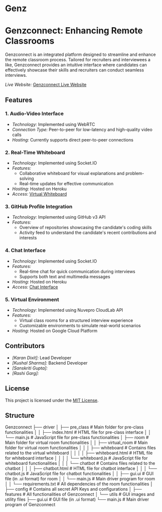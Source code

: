 # Genz

# Genzconnect: Enhancing Remote Classrooms

Genzconnect is an integrated platform designed to streamline and enhance the remote classroom process. Tailored for recruiters and interviewees a like, Genzconnect provides an intuitive interface where candidates can effectively showcase their skills and recruiters can conduct seamless interviews.

*Live Website:* [Genzconnect Live Website](https://genzconnect-f5082.web.app)

## Features

### 1. Audio-Video Interface

- *Technology:* Implemented using WebRTC
- *Connection Type:* Peer-to-peer for low-latency and high-quality video calls
- *Hosting:* Currently supports direct peer-to-peer connections

### 2. Real-Time Whiteboard

- *Technology:* Implemented using Socket.IO
- *Features:*
  - Collaborative whiteboard for visual explanations and problem-solving
  - Real-time updates for effective communication
- *Hosting:* Hosted on Heroku
- *Access:* [Virtual Whiteboard](https://genz-whiteboard.vercel.app/)

### 3. GitHub Profile Integration

- *Technology:* Implemented using GitHub v3 API
- *Features:*
  - Overview of repositories showcasing the candidate's coding skills
  - Activity feed to understand the candidate's recent contributions and interests

### 4. Chat Interface

- *Technology:* Implemented using Socket.IO
- *Features:*
  - Real-time chat for quick communication during interviews
  - Supports both text and multimedia messages
- *Hosting:* Hosted on Heroku
- *Access:* [Chat Interface](https://genz-chat-six.vercel.app/)

### 5. Virtual Environment

- *Technology:* Implemented using Nuvepro CloudLab API
- *Features:*
  - Virtual class rooms for a structured interview experience
  - Customizable environments to simulate real-world scenarios
- *Hosting:* Hosted on Google Cloud Platform

## Contributors

- *[Karan Dixit]:* Lead Developer
- *[Kushal Sharma]:* Backend Developer   
- *[Sanskriti Gupta]:* 
- *[Rashi Garg]:* 

## License

This project is licensed under the [MIT License](LICENSE).

## Structure
Genzconnect
├── driver
│   ├── pre_class              # Main folder for pre-class functionalities
│   │   ├── index.html         # HTML file for pre-class interface
│   │   └── main.js            # JavaScript file for pre-class functionalities
│   ├── room                  # Main folder for virtual room functionalities
│   │   ├── virtual_room       # Main folder for virtual room functionalities
│   │   │   ├── whiteboard     # Contains files related to the virtual whiteboard
│   │   │   │   ├── whiteboard.html    # HTML file for whiteboard interface
│   │   │   │   └── whiteboard.js      # JavaScript file for whiteboard functionalities
│   │   │   └── chatbot        # Contains files related to the chatbot
│   │   │       ├── chatbot.html       # HTML file for chatbot interface
│   │   │       └── chatbot.js         # JavaScript file for chatbot functionalities
│   │   ├── gui.ui             # GUI file (in .ui format) for room
│   │   └── main.js            # Main driver program for room
│   │   └── requirements.txt   # All dependencies of the room functionalities
│   ├── config                 # Contains all secret API Keys and configurations
│   ├── features               # All functionalities of Genzconnect
│   └── utils                  # GUI images and utility files
├── gui.ui                     # GUI file (in .ui format)
└── main.js                    # Main driver program of Genzconnect
